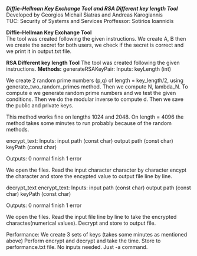 ***Diffie-Hellman Key Exchange Tool and RSA Different key length Tool***	
Developed by Georgios Michail Siatras and Andreas Karogiannis			
TUC: Security of Systems and Services
Proffessor: Sotirios Ioannidis

**Diffie-Hellman Key Exchange Tool**	
The tool was created following the given instructions.
We create A, B then we create the secret for both users, we check if the secret is correct and we print it in output.txt file.

**RSA Different key length Tool**
The tool was created following the given instructions.
**Methods:**
generateRSAKeyPair:
Inputs: keyLength (int)

We create 2 random prime numbers (p,q) of length = key_length/2, using generate_two_random_primes method. 
Then we compute N, lambda_N. 
To compute e we generate random prime numbers and we test the given conditions.
Then we do the modular inverse to compute d.
Then we save the public and private keys.

This method works fine on lengths 1024 and 2048. On length = 4096 the method takes some minutes to run probably because of the random methods.

encrypt_text:
Inputs: 
input path (const char)
output path (const char)
keyPath (const char)

Outputs:
0 normal finish
1 error

We open the files.
Read the input character character by character encypt the character and store the encypted value to output file line by line.


decrypt_text
encrypt_text:
Inputs: 
input path (const char)
output path (const char)
keyPath (const char)

Outputs:
0 normal finish
1 error

We open the files.
Read the input file line by line to take the encrypted charactes(numerical values). Decrypt and store to output file.

Performance:
We create 3 sets of keys (takes some minutes as mentioned above)
Perform encrypt and decrypt and take the time.
Store to performance.txt file.
No inputs needed. Just -a command.
